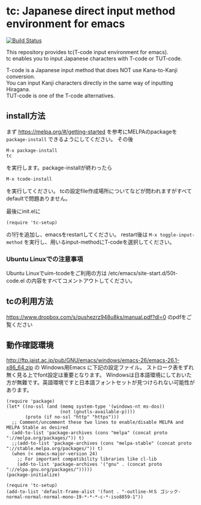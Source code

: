 tc:  Japanese direct input method environment for emacs
========================================================

[![Build Status](https://semaphoreci.com/api/v1/naota/tc/branches/master/badge.svg)](https://semaphoreci.com/naota/tc)


This repository provides tc(T-code input environment for emacs).  
tc enables you to input Japanese characters with T-code or TUT-code.  

T-code is a Japanese input method that does NOT use Kana-to-Kanji conversion.  
You can input Kanji characters directly in the same way of inputting Hiragana.  
TUT-code is one of the T-code alternatives.

## install方法

まず
https://melpa.org/#/getting-started
を参考にMELPAのpackageを `package-install` できるようにしてください。
その後

	M-x package-install
	tc

を実行します。package-installが終わったら

	M-x tcode-install

を実行してください。
tcの設定file作成場所についてなどが問われますがすべて
defaultで問題ありません。

最後にinit.elに

`(require 'tc-setup)`

の1行を追加し、emacsをrestartしてください。
restart後は
`M-x toggle-input-method`
を実行し、用いるinput-methodにT-codeを選択してください。

### Ubuntu Linuxでの注意事項

Ubuntu Linuxでuim-tcodeをご利用の方は /etc/emacs/site-start.d/50t-code.el の内容をすべてコメントアウトしてください。


## tcの利用方法

https://www.dropbox.com/s/qushezrz948u8ks/manual.pdf?dl=0 のpdfをご覧ください

## 動作確認環境

http://ftp.jaist.ac.jp/pub/GNU/emacs/windows/emacs-26/emacs-26.1-x86_64.zip の Windows用Emacs に下記の設定ファイル。
ストローク表をずれ無く見る上でfont設定は重要となります。
Windowsは日本語環境にしておいた方が無難です。英語環境ですと日本語フォントセットが見つけられない可能性があります。

``` emacs-lisp
(require 'package)
(let* ((no-ssl (and (memq system-type '(windows-nt ms-dos))
                    (not (gnutls-available-p))))
       (proto (if no-ssl "http" "https")))
  ;; Comment/uncomment these two lines to enable/disable MELPA and MELPA Stable as desired
  (add-to-list 'package-archives (cons "melpa" (concat proto "://melpa.org/packages/")) t)
  ;;(add-to-list 'package-archives (cons "melpa-stable" (concat proto "://stable.melpa.org/packages/")) t)
  (when (< emacs-major-version 24)
    ;; For important compatibility libraries like cl-lib
    (add-to-list 'package-archives '("gnu" . (concat proto "://elpa.gnu.org/packages/")))))
(package-initialize)

(require 'tc-setup)
(add-to-list 'default-frame-alist '(font . "-outline-ＭＳ ゴシック-normal-normal-normal-mono-19-*-*-*-c-*-iso8859-1"))
```
